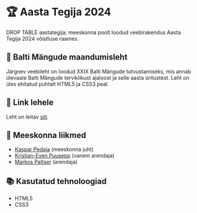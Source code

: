 # 🏆 Aasta Tegija 2024
DROP TABLE aastategija; meeskonna poolt loodud veebirakendus Aasta Tegija 2024 võistluse raames.
## 📄 Balti Mängude maandumisleht
Järgnev veebileht on loodud XXIX Balti Mängude tutvustamiseks, mis annab ülevaate Balti Mängude terviklikust ajaloost ja selle aasta üritustest. Leht on üles ehitatud puhtalt HTML5 ja CSS3 peal.

## 🔗 Link lehele
Leht on leitav [siit](http://m13.at24.ikt.khk.ee/aastategija24/).

## 👥 Meeskonna liikmed
* [Kaspar Pedaja](https://github.com/bartboulevard) (meeskonna juht)
* [Kristjan-Even Puusepp](https://github.com/Kristjan303) (vanem arendaja)
* [Markos Paltser](https://github.com/Paltser) (arendaja)

## 📚 Kasutatud tehnoloogiad
* HTML5
* CSS3
